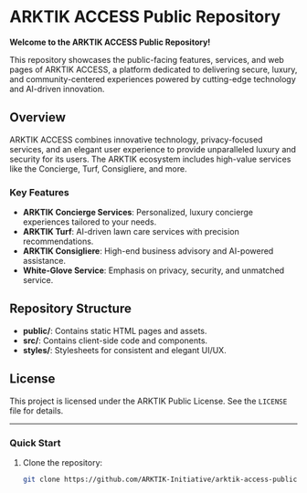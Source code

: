 # ARKTIK ACCESS Public Repository

**Welcome to the ARKTIK ACCESS Public Repository!**

This repository showcases the public-facing features, services, and web pages of ARKTIK ACCESS, a platform dedicated to delivering secure, luxury, and community-centered experiences powered by cutting-edge technology and AI-driven innovation.

## Overview

ARKTIK ACCESS combines innovative technology, privacy-focused services, and an elegant user experience to provide unparalleled luxury and security for its users. The ARKTIK ecosystem includes high-value services like the Concierge, Turf, Consigliere, and more.

### Key Features

- **ARKTIK Concierge Services**: Personalized, luxury concierge experiences tailored to your needs.
- **ARKTIK Turf**: AI-driven lawn care services with precision recommendations.
- **ARKTIK Consigliere**: High-end business advisory and AI-powered assistance.
- **White-Glove Service**: Emphasis on privacy, security, and unmatched service.

## Repository Structure

- **public/**: Contains static HTML pages and assets.
- **src/**: Contains client-side code and components.
- **styles/**: Stylesheets for consistent and elegant UI/UX.

## License

This project is licensed under the ARKTIK Public License. See the `LICENSE` file for details.

---

### Quick Start

1. Clone the repository:
   ```bash
   git clone https://github.com/ARKTIK-Initiative/arktik-access-public.git
